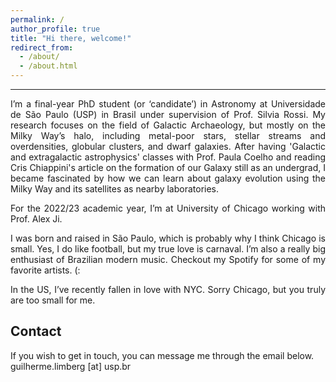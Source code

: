 ```yaml
---
permalink: /
author_profile: true
title: "Hi there, welcome!"
redirect_from: 
  - /about/
  - /about.html
---
```


------
<p align="justify">
I’m a final-year PhD student (or ‘candidate’) in Astronomy at Universidade de São Paulo (USP) in Brasil under supervision of Prof. <a href="https://bv.fapesp.br/en/pesquisador/4078/silvia-cristina-fernandes-rossi/" style="text-decoration: none">Silvia Rossi</a>. My research focuses on the field of Galactic Archaeology, but mostly on the Milky Way’s halo, including metal-poor stars, stellar streams and overdensities, globular clusters, and dwarf galaxies. After having 'Galactic and extragalactic astrophysics' classes with Prof. <a href="http://www.astro.iag.usp.br/~pcoelho/" style="text-decoration: none">Paula Coelho</a> and reading Cris Chiappini's article on the <a href="https://drive.google.com/file/d/1X0c73WWPZ5eCieziwhk7rPKvDwvDHFJS/view?usp=sharing" style="text-decoration: none">formation of our Galaxy</a> still as an undergrad, I became fascinated by how we can learn about galaxy evolution using the Milky Way and its satellites as nearby laboratories. 
</p>

<p align="justify">
For the 2022/23 academic year, I’m at University of Chicago working with Prof. <a href="https://www.alexji.com/" style="text-decoration: none">Alex Ji</a>.
</p>

<p align="justify">
I was born and raised in São Paulo, which is probably why I think Chicago is small. Yes, I do like football, but my true love is carnaval. I’m also a really big enthusiast of Brazilian modern music. Checkout my <a href="https://open.spotify.com/user/7gyzjytyu5wjfox7fx81xt0wk?si=ad336202a9af490c&nd=1" style="text-decoration: none">Spotify</a> for some of my favorite artists. (:
</p>

<p align="justify">
In the US, I’ve recently fallen in love with NYC. Sorry Chicago, but you truly are too small for me.
</p>

Contact
------
If you wish to get in touch, you can message me through the email below.<br>
guilherme.limberg [at] usp.br

<!---For site content, there is one markdown file for each type of content, which are stored in directories like _publications, _talks, _posts, _teaching, or _pages. For example, each talk is a markdown file in the [_talks directory](https://github.com/academicpages/academicpages.github.io/tree/master/_talks). At the top of each markdown file is structured data in YAML about the talk, which the theme will parse to do lots of cool stuff. The same structured data about a talk is used to generate the list of talks on the [Talks page](https://academicpages.github.io/talks), each [individual page](https://academicpages.github.io/talks/2012-03-01-talk-1) for specific talks, the talks section for the [CV page](https://academicpages.github.io/cv), and the [map of places you've given a talk](https://academicpages.github.io/talkmap.html) (if you run this [python file](https://github.com/academicpages/academicpages.github.io/blob/master/talkmap.py) or [Jupyter notebook](https://github.com/academicpages/academicpages.github.io/blob/master/talkmap.ipynb), which creates the HTML for the map based on the contents of the _talks directory).

Many people use a git client to create files on their local computer and then push them to GitHub's servers. If you are not familiar with git, you can directly edit these configuration and markdown files directly in the github.com interface. Navigate to a file (like [this one](https://github.com/academicpages/academicpages.github.io/blob/master/_talks/2012-03-01-talk-1.md) and click the pencil icon in the top right of the content preview (to the right of the "Raw | Blame | History" buttons). You can delete a file by clicking the trashcan icon to the right of the pencil icon. You can also create new files or upload files by navigating to a directory and clicking the "Create new file" or "Upload files" buttons. 

Example: editing a markdown file for a talk
![Editing a markdown file for a talk](/images/editing-talk.png) --->
